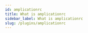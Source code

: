 ```yaml
---
id: amplicationrc
title: What is amplicationrc
sidebar_label: What is amplicationrc
slug: /plugins/amplicationrc
---
```



